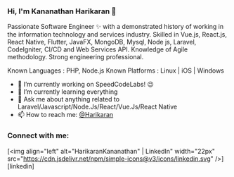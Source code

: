 ### Hi, I'm Kananathan Harikaran 👋

Passionate Software Engineer ✨ with a demonstrated history of working in the information technology and services industry. Skilled in Vue.js, React.js, React Native, Flutter, JavaFX, MongoDB, Mysql, Node js, Laravel, CodeIgniter, CI/CD and Web Services API. Knowledge of Agile methodology. Strong engineering professional.

Known Languages : PHP, Node.js
Known Platforms : Linux | iOS | Windows

- 🔭 I’m currently working on SpeedCodeLabs! :wink: 
- 🌱 I’m currently learning everything
- 💬 Ask me about anything related to Laravel/Javascript/Node.Js/React/Vue.Js/React Native
- 📫 How to reach me: [@Harikaran](https://www.linkedin.com/in/harikaran-kananathan-48006a1a0/)


### Connect with me:

[<img align="left" alt="HarikaranKananathan" | LinkedIn" width="22px" src="https://cdn.jsdelivr.net/npm/simple-icons@v3/icons/linkedin.svg" />][linkedin]


<!-- 📕 Latest Blog Posts -->
<!-- BLOG-POST-LIST:START -->
<!-- BLOG-POST-LIST:END -->

